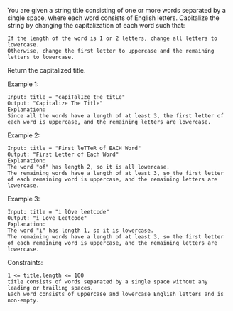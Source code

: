 You are given a string title consisting of one or more words separated by a single space, where each word consists of English letters. Capitalize the string by changing the capitalization of each word such that:

    If the length of the word is 1 or 2 letters, change all letters to lowercase.
    Otherwise, change the first letter to uppercase and the remaining letters to lowercase.

Return the capitalized title.

Example 1:

    Input: title = "capiTalIze tHe titLe"
    Output: "Capitalize The Title"
    Explanation:
    Since all the words have a length of at least 3, the first letter of each word is uppercase, and the remaining letters are lowercase.

Example 2:

    Input: title = "First leTTeR of EACH Word"
    Output: "First Letter of Each Word"
    Explanation:
    The word "of" has length 2, so it is all lowercase.
    The remaining words have a length of at least 3, so the first letter of each remaining word is uppercase, and the remaining letters are lowercase.

Example 3:

    Input: title = "i lOve leetcode"
    Output: "i Love Leetcode"
    Explanation:
    The word "i" has length 1, so it is lowercase.
    The remaining words have a length of at least 3, so the first letter of each remaining word is uppercase, and the remaining letters are lowercase.

Constraints:

    1 <= title.length <= 100
    title consists of words separated by a single space without any leading or trailing spaces.
    Each word consists of uppercase and lowercase English letters and is non-empty.
